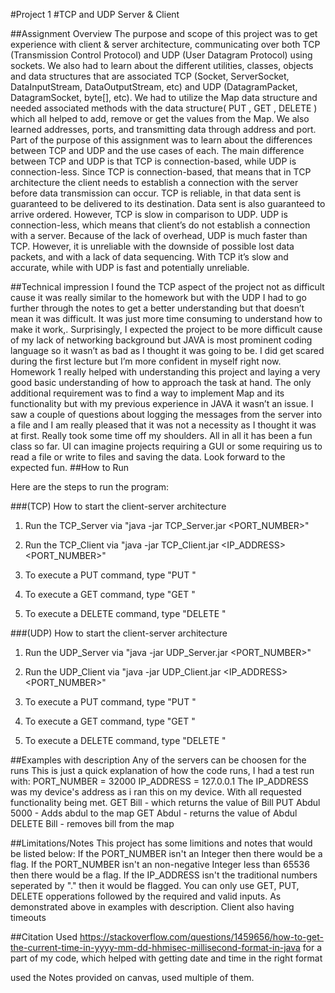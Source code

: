 #Project 1
#TCP and UDP Server & Client 

##Assignment Overview
The purpose and scope of this project was to get experience with client & server architecture, communicating over both 
TCP (Transmission Control Protocol) and UDP (User Datagram Protocol) using sockets. We also had to learn about the different utilities, 
classes, objects and data structures that are associated TCP (Socket, ServerSocket, DataInputStream, DataOutputStream, etc) and 
UDP (DatagramPacket, DatagramSocket, byte[], etc). We had to utilize the Map data structure and needed associated methods with the 
data structure( PUT , GET , DELETE ) which all helped to add, remove or get the values from the Map. We also learned addresses, ports, 
and transmitting data through address and port. Part of the purpose of this assignment was to learn about the differences between 
TCP and UDP and the use cases of each. The main difference between TCP and UDP is that TCP is connection-based, 
while UDP is connection-less. Since TCP is connection-based, that means that in TCP architecture the client needs 
to establish a connection with the server before data transmission can occur. TCP is reliable, in that data sent is 
guaranteed to be delivered to its destination. Data sent is also guaranteed to arrive ordered. However, TCP is slow in comparison to UDP. 
UDP is connection-less, which means that client’s do not establish a connection with a server. Because of the lack of overhead, 
UDP is much faster than TCP. However, it is unreliable with the downside of possible lost data packets, and with a lack of data 
sequencing. With TCP it’s slow and accurate, while with UDP is fast and potentially unreliable. 

##Technical impression
I found the TCP aspect of the project not as difficult cause it was really similar to the homework but with the UDP I had to go further
 through the notes to get a better understanding but that doesn’t mean it was difficult. It was just more time consuming to understand 
how to make it work,. Surprisingly, I expected the project to be more difficult cause of my lack of networking background but JAVA is 
most prominent coding language so it wasn’t as bad as I thought it was going to be. I did get scared during the first lecture but I’m 
more confident in myself right now. Homework 1 really helped with understanding this project and laying a very good basic understanding 
of how to approach the task at hand. The only additional requirement was to find a way to implement Map and its functionality but with 
my previous experience in JAVA it wasn’t an issue. I saw a couple of questions about logging the messages from the server into a file 
and I am really pleased that it was not a necessity as I thought it was at first. Really took some time off my shoulders. All in all 
it has been a fun class so far. UI can imagine projects requiring a GUI or some requiring us to read a file or write to files and 
saving the data. Look forward to the expected fun.
##How to Run

Here are the steps to run the program:

###(TCP) How to start the client-server architecture

1. Run the TCP_Server via "java -jar TCP_Server.jar <PORT_NUMBER>"

2. Run the TCP_Client via "java -jar TCP_Client.jar <IP_ADDRESS> <PORT_NUMBER>"

3. To execute a PUT command, type "PUT <String> <Integer>"

4. To execute a GET command, type "GET <String>"

5. To execute a DELETE command, type "DELETE <String>"

###(UDP) How to start the client-server architecture

1. Run the UDP_Server via "java -jar UDP_Server.jar <PORT_NUMBER>"

2. Run the UDP_Client via "java -jar UDP_Client.jar <IP_ADDRESS> <PORT_NUMBER>"

3. To execute a PUT command, type "PUT <String> <Integer>"

4. To execute a GET command, type "GET <String>"

5. To execute a DELETE command, type "DELETE <String>"

##Examples with description
Any of the servers can be choosen for the runs
This is just a quick explanation of how the code runs, I had a test run with:
PORT_NUMBER = 32000
IP_ADDRESS = 127.0.0.1
The IP_ADDRESS was my device's address as i ran this on my device. 
With all requested functionality being met. 
GET Bill - which returns the value of Bill
PUT Abdul 5000 - Adds abdul to the map
GET Abdul - returns the value of Abdul
DELETE Bill - removes bill from the map
 
##Limitations/Notes
This project has some limitions and notes that would be listed below:
If the PORT_NUMBER isn't an Integer then there would be a flag.
If the PORT_NUMBER isn't an non-negative Integer less than 65536 then there would be a flag.
If the IP_ADDRESS isn't the traditional numbers seperated by "." then it would be flagged. 
You can only use GET, PUT, DELETE opperations followed by the required and valid inputs. 
As demonstrated above in examples with description.
Client also having timeouts

##Citation
Used https://stackoverflow.com/questions/1459656/how-to-get-the-current-time-in-yyyy-mm-dd-hhmisec-millisecond-format-in-java
for a part of my code, which helped with getting date and time in the right format

used the Notes provided on canvas, used multiple of them.